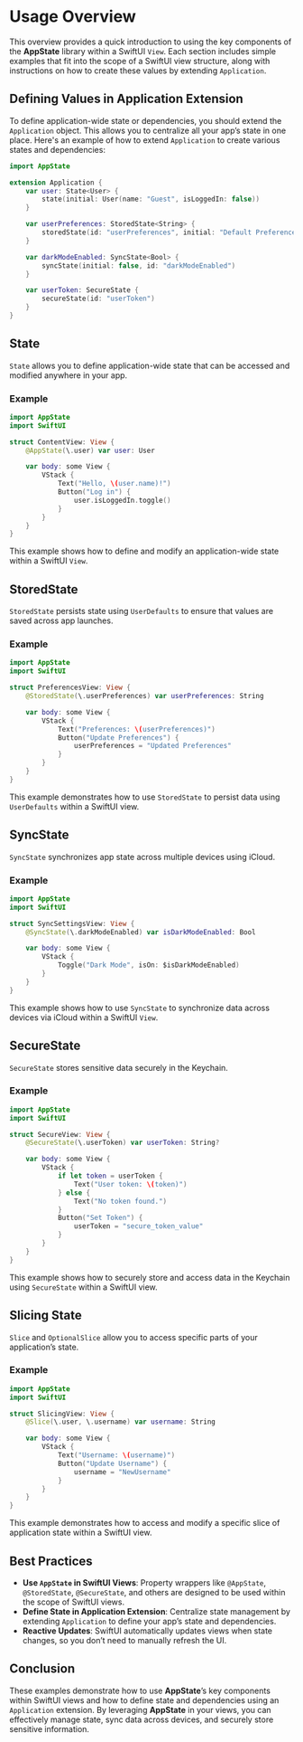 # Usage Overview

This overview provides a quick introduction to using the key components of the **AppState** library within a SwiftUI `View`. Each section includes simple examples that fit into the scope of a SwiftUI view structure, along with instructions on how to create these values by extending `Application`.

## Defining Values in Application Extension

To define application-wide state or dependencies, you should extend the `Application` object. This allows you to centralize all your app’s state in one place. Here's an example of how to extend `Application` to create various states and dependencies:

```swift
import AppState

extension Application {
    var user: State<User> {
        state(initial: User(name: "Guest", isLoggedIn: false))
    }

    var userPreferences: StoredState<String> {
        storedState(id: "userPreferences", initial: "Default Preferences")
    }

    var darkModeEnabled: SyncState<Bool> {
        syncState(initial: false, id: "darkModeEnabled")
    }

    var userToken: SecureState {
        secureState(id: "userToken")
    }
}
```

## State

`State` allows you to define application-wide state that can be accessed and modified anywhere in your app.

### Example

```swift
import AppState
import SwiftUI

struct ContentView: View {
    @AppState(\.user) var user: User

    var body: some View {
        VStack {
            Text("Hello, \(user.name)!")
            Button("Log in") {
                user.isLoggedIn.toggle()
            }
        }
    }
}
```

This example shows how to define and modify an application-wide state within a SwiftUI `View`.

## StoredState

`StoredState` persists state using `UserDefaults` to ensure that values are saved across app launches.

### Example

```swift
import AppState
import SwiftUI

struct PreferencesView: View {
    @StoredState(\.userPreferences) var userPreferences: String

    var body: some View {
        VStack {
            Text("Preferences: \(userPreferences)")
            Button("Update Preferences") {
                userPreferences = "Updated Preferences"
            }
        }
    }
}
```

This example demonstrates how to use `StoredState` to persist data using `UserDefaults` within a SwiftUI view.

## SyncState

`SyncState` synchronizes app state across multiple devices using iCloud.

### Example

```swift
import AppState
import SwiftUI

struct SyncSettingsView: View {
    @SyncState(\.darkModeEnabled) var isDarkModeEnabled: Bool

    var body: some View {
        VStack {
            Toggle("Dark Mode", isOn: $isDarkModeEnabled)
        }
    }
}
```

This example shows how to use `SyncState` to synchronize data across devices via iCloud within a SwiftUI `View`.

## SecureState

`SecureState` stores sensitive data securely in the Keychain.

### Example

```swift
import AppState
import SwiftUI

struct SecureView: View {
    @SecureState(\.userToken) var userToken: String?

    var body: some View {
        VStack {
            if let token = userToken {
                Text("User token: \(token)")
            } else {
                Text("No token found.")
            }
            Button("Set Token") {
                userToken = "secure_token_value"
            }
        }
    }
}
```

This example shows how to securely store and access data in the Keychain using `SecureState` within a SwiftUI view.

## Slicing State

`Slice` and `OptionalSlice` allow you to access specific parts of your application’s state.

### Example

```swift
import AppState
import SwiftUI

struct SlicingView: View {
    @Slice(\.user, \.username) var username: String

    var body: some View {
        VStack {
            Text("Username: \(username)")
            Button("Update Username") {
                username = "NewUsername"
            }
        }
    }
}
```

This example demonstrates how to access and modify a specific slice of application state within a SwiftUI view.

## Best Practices

- **Use `AppState` in SwiftUI Views**: Property wrappers like `@AppState`, `@StoredState`, `@SecureState`, and others are designed to be used within the scope of SwiftUI views.
- **Define State in Application Extension**: Centralize state management by extending `Application` to define your app’s state and dependencies.
- **Reactive Updates**: SwiftUI automatically updates views when state changes, so you don’t need to manually refresh the UI.

## Conclusion

These examples demonstrate how to use **AppState**’s key components within SwiftUI views and how to define state and dependencies using an `Application` extension. By leveraging **AppState** in your views, you can effectively manage state, sync data across devices, and securely store sensitive information.
